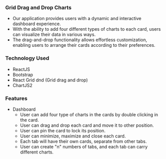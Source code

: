 ### Grid Drag and Drop Charts 

- Our application provides users with a dynamic and interactive dashboard experience. 
- With the ability to add four different types of charts to each card, users can visualize their data in various ways. 
- The drag-and-drop functionality allows effortless customization, enabling users to arrange their cards according to their preferences.

### Technology Used
 
- ReactJS
- Bootstrap
- React Grid dnd (Grid drag and drop)
- ChartJS2

### Features

- Dashboard
    - User can add four type of charts in the cards by double clicking in the card.
    - User can drag and drop each card and move it to other position.
    - User can pin the card to lock its position.
    - User can minimize, maximize and close each card.
    - Each tab will have their own cards, separate from other tabs.
    - User can create "n" numbers of tabs, and each tab can carry different charts.
